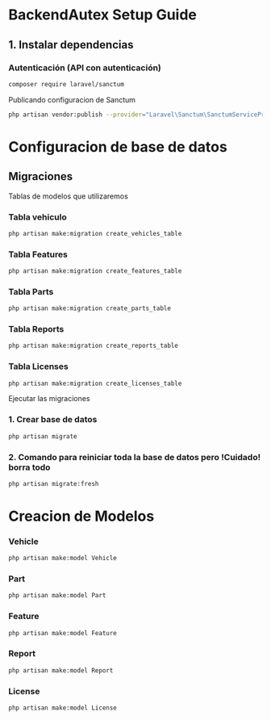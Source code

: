 
# BackendAutex Setup Guide

## 1. Instalar dependencias

### Autenticación (API con autenticación)
```bash
composer require laravel/sanctum 
```
Publicando configuracion de Sanctum
```bash
php artisan vendor:publish --provider="Laravel\Sanctum\SanctumServiceProvider"
```




# Configuracion de base de datos
## Migraciones
Tablas de modelos que utilizaremos

### Tabla vehiculo
```bash
php artisan make:migration create_vehicles_table
```
### Tabla Features
```bash
php artisan make:migration create_features_table
```
### Tabla Parts
```bash
php artisan make:migration create_parts_table
```
### Tabla Reports
```bash
php artisan make:migration create_reports_table
```
### Tabla Licenses
```bash
php artisan make:migration create_licenses_table
```

Ejecutar las migraciones

### 1. Crear base de datos
```bash
php artisan migrate 
```
### 2. Comando para reiniciar toda la base de datos pero !Cuidado! borra todo
```bash
php artisan migrate:fresh
``` 
# Creacion de Modelos
### Vehicle
```bash
php artisan make:model Vehicle
```
### Part
```bash
php artisan make:model Part
```
### Feature
```bash
php artisan make:model Feature
```
### Report
```bash
php artisan make:model Report
```
### License
```bash
php artisan make:model License
```